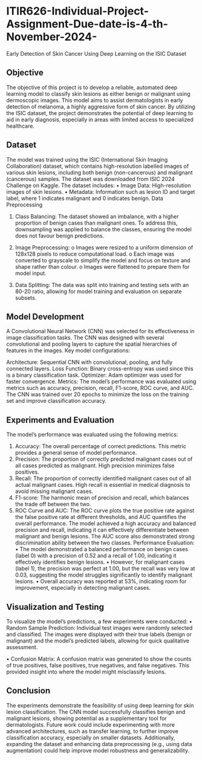 # ITIR626-Individual-Project-Assignment-Due-date-is-4-th-November-2024-
Early Detection of Skin Cancer Using Deep Learning on the ISIC Dataset
## Objective
The objective of this project is to develop a reliable, automated deep learning model to 
classify skin lesions as either benign or malignant using dermoscopic images. This 
model aims to assist dermatologists in early detection of melanoma, a highly aggressive 
form of skin cancer. By utilizing the ISIC dataset, the project demonstrates the potential 
of deep learning to aid in early diagnosis, especially in areas with limited access to 
specialized healthcare.
## Dataset 
The model was trained using the ISIC (International Skin Imaging Collaboration) 
dataset, which contains high-resolution labelled images of various skin lesions, 
including both benign (non-cancerous) and malignant (cancerous) samples. The 
dataset was downloaded from ISIC 2024 Challenge on Kaggle. 
The dataset includes: 
• Image Data: High-resolution images of skin lesions. 
• Metadata: Information such as lesion ID and target label, where 1 indicates 
malignant and 0 indicates benign. 
Data Preprocessing 
1. Class Balancing: The dataset showed an imbalance, with a higher proportion of 
benign cases than malignant ones. To address this, downsampling was applied 
to balance the classes, ensuring the model does not favour benign predictions. 
 
2. Image Preprocessing: 
o Images were resized to a uniform dimension of 128x128 pixels to reduce 
computational load. 
o Each image was converted to grayscale to simplify the model and focus 
on texture and shape rather than colour. 
o Images were flattened to prepare them for model input. 
3. Data Splitting: The data was split into training and testing sets with an 80-20 
ratio, allowing for model training and evaluation on separate subsets. 
## Model Development
A Convolutional Neural Network (CNN) was selected for its effectiveness in image 
classification tasks. The CNN was designed with several convolutional and pooling 
layers to capture the spatial hierarchies of features in the images. Key model 
configurations: 
 
Architecture: Sequential CNN with convolutional, pooling, and fully connected layers. 
Loss Function: Binary cross-entropy was used since this is a binary classification task. 
Optimizer: Adam optimizer was used for faster convergence. 
Metrics: The model’s performance was evaluated using metrics such as accuracy, 
precision, recall, F1-score, ROC curve, and AUC. 
The CNN was trained over 20 epochs to minimize the loss on the training set and 
improve classification accuracy. 
## Experiments and Evaluation 
The model’s performance was evaluated using the following metrics: 
1. Accuracy: The overall percentage of correct predictions. This metric provides a 
general sense of model performance. 
2. Precision: The proportion of correctly predicted malignant cases out of all cases 
predicted as malignant. High precision minimizes false positives. 
3. Recall: The proportion of correctly identified malignant cases out of all actual 
malignant cases. High recall is essential in medical diagnosis to avoid missing 
malignant cases. 
4. F1-score: The harmonic mean of precision and recall, which balances the trade
off between the two. 
5. ROC Curve and AUC: The ROC curve plots the true positive rate against the false 
positive rate at different thresholds, and AUC quantifies the overall performance.
The model achieved a high accuracy and balanced precision and recall, indicating it can 
effectively differentiate between malignant and benign lesions. The AUC score also 
demonstrated strong discrimination ability between the two classes.
Performance Evaluation: 
• The model demonstrated a balanced performance on benign cases (label 0) with 
a precision of 0.52 and a recall of 1.00, indicating it effectively identifies benign 
lesions. 
• However, for malignant cases (label 1), the precision was perfect at 1.00, but the 
recall was very low at 0.03, suggesting the model struggles significantly to 
identify malignant lesions. 
• Overall accuracy was reported at 53%, indicating room for improvement, 
especially in detecting malignant cases. 
 
## Visualization and Testing 
To visualize the model’s predictions, a few experiments were conducted: 
• Random Sample Prediction: Individual test images were randomly selected and 
classified. The images were displayed with their true labels (benign or malignant) 
and the model’s predicted labels, allowing for quick qualitative assessment. 
 
• Confusion Matrix: A confusion matrix was generated to show the counts of true 
positives, false positives, true negatives, and false negatives. This provided 
insight into where the model might misclassify lesions. 
 
 
## Conclusion 
The experiments demonstrate the feasibility of using deep learning for skin lesion 
classification. The CNN model successfully classifies benign and malignant lesions, 
showing potential as a supplementary tool for dermatologists. Future work could 
include experimenting with more advanced architectures, such as transfer learning, to 
further improve classification accuracy, especially on smaller datasets. Additionally, 
expanding the dataset and enhancing data preprocessing (e.g., using data 
augmentation) could help improve model robustness and generalizability. 

